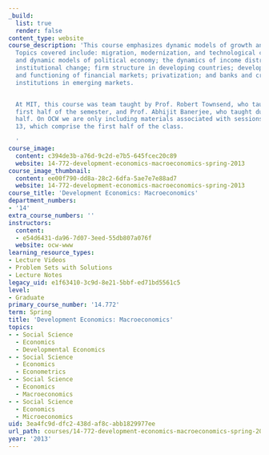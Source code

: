```yaml
---
_build:
  list: true
  render: false
content_type: website
course_description: 'This course emphasizes dynamic models of growth and development.
  Topics covered include: migration, modernization, and technological change; static
  and dynamic models of political economy; the dynamics of income distribution and
  institutional change; firm structure in developing countries; development, transparency,
  and functioning of financial markets; privatization; and banks and credit market
  institutions in emerging markets.


  At MIT, this course was team taught by Prof. Robert Townsend, who taught for the
  first half of the semester, and Prof. Abhijit Banerjee, who taught during the second
  half. On OCW we are only including materials associated with sessions one through
  13, which comprise the first half of the class.

  '
course_image:
  content: c394de3b-a76d-9c2d-e7b5-645fcec20c89
  website: 14-772-development-economics-macroeconomics-spring-2013
course_image_thumbnail:
  content: ee00f790-dd8a-28c2-6dfa-5ae7e7e88ad7
  website: 14-772-development-economics-macroeconomics-spring-2013
course_title: 'Development Economics: Macroeconomics'
department_numbers:
- '14'
extra_course_numbers: ''
instructors:
  content:
  - e54d6431-da96-7d07-3eed-55db807a076f
  website: ocw-www
learning_resource_types:
- Lecture Videos
- Problem Sets with Solutions
- Lecture Notes
legacy_uid: e1f63410-3c9d-8e21-5bbf-ed71bd5561c5
level:
- Graduate
primary_course_number: '14.772'
term: Spring
title: 'Development Economics: Macroeconomics'
topics:
- - Social Science
  - Economics
  - Developmental Economics
- - Social Science
  - Economics
  - Econometrics
- - Social Science
  - Economics
  - Macroeconomics
- - Social Science
  - Economics
  - Microeconomics
uid: 3ea4fc9d-dfc2-438d-af8c-abb1829977ee
url_path: courses/14-772-development-economics-macroeconomics-spring-2013
year: '2013'
---
```

